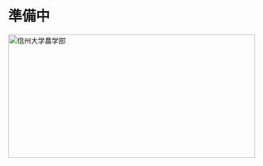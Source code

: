 # 準備中
<img src="https://drive.google.com/uc?export=view&id=1ekIj47AHYI97pJoDG9u5Ks5EGunezQe2" alt="信州大学農学部" width="500" height="250">
